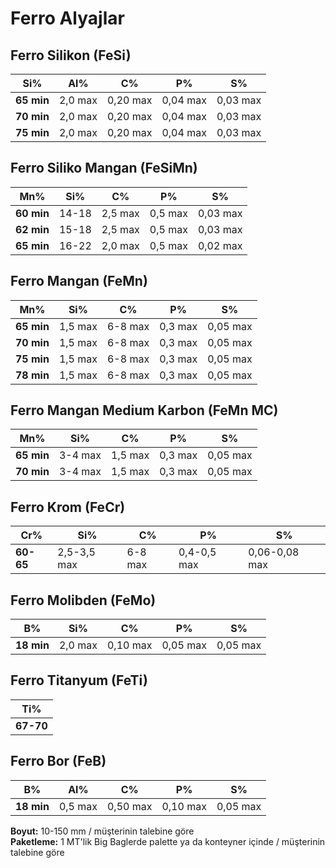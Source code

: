 # Ferro Alyajlar

## Ferro Silikon (FeSi)

| Si% | Al% | C% | P% | S% |
| --- | --- | --- | --- | --- |
| **65 min** | 2,0 max | 0,20 max | 0,04 max | 0,03 max |
| **70 min** | 2,0 max | 0,20 max | 0,04 max | 0,03 max |
| **75 min** | 2,0 max | 0,20 max | 0,04 max | 0,03 max |

## Ferro Siliko Mangan (FeSiMn)

| Mn% | Si% | C% | P% | S% |
| --- | --- | --- | --- | --- |
| **60 min** | 14-18 | 2,5 max | 0,5 max | 0,03 max |
| **62 min** | 15-18 | 2,5 max | 0,5 max | 0,03 max |
| **65 min** | 16-22 | 2,0 max | 0,5 max | 0,02 max |

## Ferro Mangan (FeMn)

| Mn% | Si% | C% | P% | S% |
| --- | --- | --- | --- | --- |
| **65 min** | 1,5 max | 6-8 max | 0,3 max | 0,05 max |
| **70 min** | 1,5 max | 6-8 max | 0,3 max | 0,05 max |
| **75 min** | 1,5 max | 6-8 max | 0,3 max | 0,05 max |
| **78 min** | 1,5 max | 6-8 max | 0,3 max | 0,05 max |

## Ferro Mangan Medium Karbon (FeMn MC)

| Mn% | Si% | C% | P% | S% |
| --- | --- | --- | --- | --- |
| **65 min** | 3-4 max | 1,5 max | 0,3 max | 0,05 max |
| **70 min** | 3-4 max | 1,5 max | 0,3 max | 0,05 max |

## Ferro Krom (FeCr)

| Cr% | Si% | C% | P% | S% |
| --- | --- | --- | --- | --- |
| **60-65** | 2,5-3,5 max | 6-8 max | 0,4-0,5 max | 0,06-0,08 max |

## Ferro Molibden (FeMo)

| B% | Si% | C% | P% | S% |
| --- | --- | --- | --- | --- |
| **18 min** | 2,0 max | 0,10 max | 0,05 max | 0,05 max |

## Ferro Titanyum (FeTi)

| Ti% |
| --- |
| **67-70** |

## Ferro Bor (FeB)

| B% | Al% | C% | P% | S% |
| --- | --- | --- | --- | --- |
| **18 min** | 0,5 max | 0,50 max | 0,10 max | 0,05 max |

**Boyut:** 10-150 mm /  müşterinin talebine göre  
**Paketleme:** 1 MT'lik Big Baglerde palette ya da konteyner içinde  / müşterinin talebine göre
